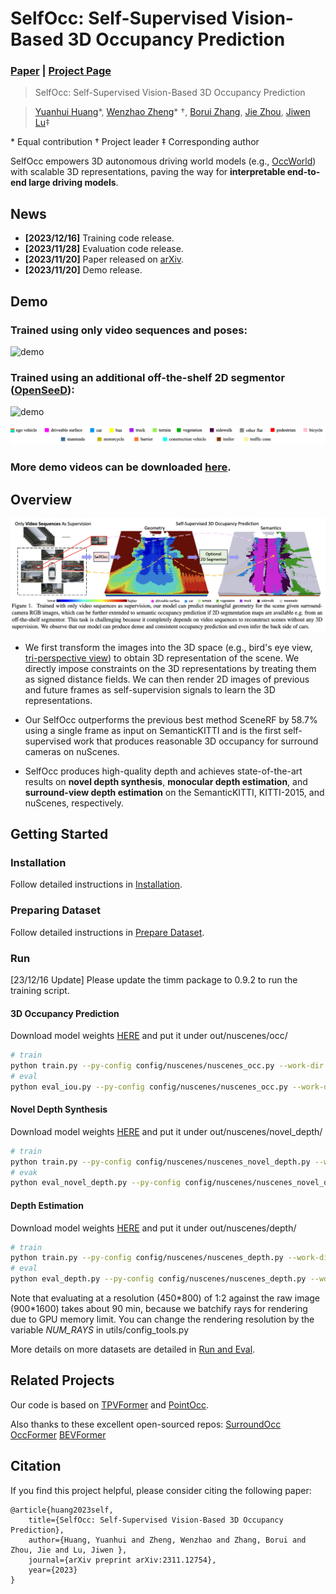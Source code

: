 # SelfOcc: Self-Supervised Vision-Based 3D Occupancy Prediction
### [Paper](https://arxiv.org/pdf/2311.12754)  | [Project Page](https://huang-yh.github.io/SelfOcc/) 

> SelfOcc: Self-Supervised Vision-Based 3D Occupancy Prediction

> [Yuanhui Huang](https://scholar.google.com/citations?hl=zh-CN&user=LKVgsk4AAAAJ)*, [Wenzhao Zheng](https://wzzheng.net/)\* $\dagger$, [Borui Zhang](https://boruizhang.site/), [Jie Zhou](https://scholar.google.com/citations?user=6a79aPwAAAAJ&hl=en&authuser=1), [Jiwen Lu](http://ivg.au.tsinghua.edu.cn/Jiwen_Lu/)$\ddagger$

\* Equal contribution $\dagger$ Project leader $\ddagger$ Corresponding author

SelfOcc empowers 3D autonomous driving world models (e.g., [OccWorld](https://github.com/wzzheng/OccWorld)) with scalable 3D representations, paving the way for **interpretable end-to-end large driving models**.

## News
- **[2023/12/16]** Training code release.
- **[2023/11/28]** Evaluation code release.
- **[2023/11/20]** Paper released on [arXiv](https://arxiv.org/abs/2311.12754).
- **[2023/11/20]** Demo release.

## Demo

### Trained using only video sequences and poses:

![demo](./assets/iou.gif)

### Trained using an additional off-the-shelf 2D segmentor ([OpenSeeD](https://github.com/IDEA-Research/OpenSeeD)):

![demo](./assets/miou.gif)

![legend](./assets/legend.png)


### More demo videos can be downloaded [here](https://cloud.tsinghua.edu.cn/d/640283b528f7436193a4/).

## Overview
![overview](./assets/overview.png)

- We first transform the images into the 3D space (e.g., bird's eye view, [tri-perspective view](https://github.com/wzzheng/TPVFormer)) to obtain 3D representation of the scene. We directly impose constraints on the 3D representations by treating them as signed distance fields. We can then render 2D images of previous and future frames as self-supervision signals to learn the 3D representations. 

- Our SelfOcc outperforms the previous best method SceneRF by 58.7% using a single frame as input on SemanticKITTI and is the first self-supervised work that produces reasonable 3D occupancy for surround cameras on nuScenes. 

- SelfOcc produces high-quality depth and achieves state-of-the-art results on **novel depth synthesis**, **monocular depth estimation**, and **surround-view depth estimation** on the SemanticKITTI, KITTI-2015, and nuScenes, respectively. 

## Getting Started

### Installation

Follow detailed instructions in [Installation](docs/installation.md).

### Preparing Dataset

Follow detailed instructions in [Prepare Dataset](docs/prepare_data.md).

### Run

[23/12/16 Update] Please update the timm package to 0.9.2 to run the training script.

#### 3D Occupancy Prediction

Download model weights [HERE](https://cloud.tsinghua.edu.cn/f/831c104c82a244e9878a/) and put it under out/nuscenes/occ/
```bash
# train
python train.py --py-config config/nuscenes/nuscenes_occ.py --work-dir out/nuscenes/occ_train --depth-metric
# eval
python eval_iou.py --py-config config/nuscenes/nuscenes_occ.py --work-dir out/nuscenes/occ --resume-from out/nuscenes/occ/model_state_dict.pth --occ3d --resolution 0.4 --sem --use-mask --scene-size 4
```

#### Novel Depth Synthesis


Download model weights [HERE](https://cloud.tsinghua.edu.cn/f/2d217cd298a34ed19039/) and put it under out/nuscenes/novel_depth/
```bash
# train
python train.py --py-config config/nuscenes/nuscenes_novel_depth.py --work-dir out/nuscenes/novel_depth_train --depth-metric
# evak
python eval_novel_depth.py --py-config config/nuscenes/nuscenes_novel_depth.py --work-dir out/nuscenes/novel_depth --resume-from out/nuscenes/novel_depth/model_state_dict.pth
```

#### Depth Estimation

Download model weights [HERE](https://cloud.tsinghua.edu.cn/f/1a722b9139234542ae1e/) and put it under out/nuscenes/depth/
```bash
# train
python train.py --py-config config/nuscenes/nuscenes_depth.py --work-dir out/nuscenes/depth_train --depth-metric
# eval
python eval_depth.py --py-config config/nuscenes/nuscenes_depth.py --work-dir out/nuscenes/depth --resume-from out/nuscenes/depth/model_state_dict.pth --depth-metric --batch 90000
```

Note that evaluating at a resolution (450\*800) of 1:2 against the raw image (900\*1600) takes about 90 min, because we batchify rays for rendering due to GPU memory limit. You can change the rendering resolution by the variable *NUM_RAYS* in utils/config_tools.py

More details on more datasets are detailed in  [Run and Eval](docs/get_started.md).

## Related Projects

Our code is based on [TPVFormer](https://github.com/wzzheng/TPVFormer) and [PointOcc](https://github.com/wzzheng/PointOcc). 

Also thanks to these excellent open-sourced repos:
[SurroundOcc](https://github.com/weiyithu/SurroundOcc) 
[OccFormer](https://github.com/zhangyp15/OccFormer)
[BEVFormer](https://github.com/fundamentalvision/BEVFormer)

## Citation

If you find this project helpful, please consider citing the following paper:
```
@article{huang2023self,
    title={SelfOcc: Self-Supervised Vision-Based 3D Occupancy Prediction},
    author={Huang, Yuanhui and Zheng, Wenzhao and Zhang, Borui and Zhou, Jie and Lu, Jiwen },
    journal={arXiv preprint arXiv:2311.12754},
    year={2023}
}
```

